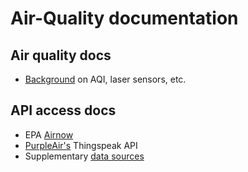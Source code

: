 # Air-Quality documentation

## Air quality docs
- [Background](background.md) on AQI, laser sensors, etc.

## API access docs
- EPA [Airnow](<AirNow API.md>)
- [PurpleAir's](<Purple Air API.md>) Thingspeak API
- Supplementary [data sources](supplementary_data_sources.md)
